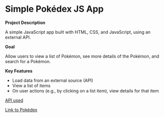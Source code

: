 # **Simple Pokédex JS App**

**Project Description**

A simple JavaScript app built with HTML, CSS, and JavaScript, using an external API.  

 **Goal**

 Allow users to view a list of Pokémon, see more details of the Pokémon, and search for a Pokémon.

 **Key Features**
* Load data from an external source (API)
* View a list of items
* On user actions (e.g., by clicking on a list item), view details for that item

[API used](https://pokeapi.co/api/v2/pokemon/?limit=150)

[Link to Pokédex](https://eggsistentialarugula.github.io/Pokedex/)